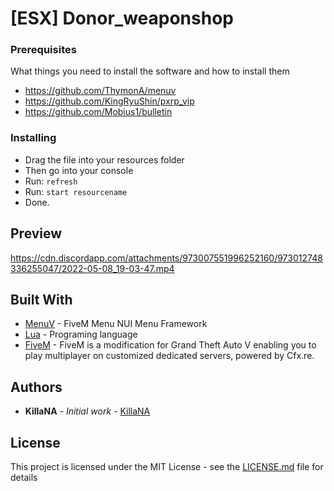 # [ESX] Donor_weaponshop
### Prerequisites

What things you need to install the software and how to install them

- https://github.com/ThymonA/menuv
- https://github.com/KingRyuShin/pxrp_vip
- https://github.com/Mobius1/bulletin


### Installing

- Drag the file into your resources folder
- Then go into your console
- Run: ``refresh``
- Run: ``start resourcename``
- Done.

## Preview

https://cdn.discordapp.com/attachments/973007551996252160/973012748336255047/2022-05-08_19-03-47.mp4


## Built With

* [MenuV](https://github.com/ThymonA/menuv) - FiveM Menu NUI Menu Framework
* [Lua](https://lua.org/) - Programing language
* [FiveM](https://cfx.re/) - FiveM is a modification for Grand Theft Auto V enabling you to play multiplayer on customized dedicated servers, powered by Cfx.re.

## Authors

* **KillaNA** - *Initial work* - [KillaNA](https://github.com/KillaNAdev)

## License

This project is licensed under the MIT License - see the [LICENSE.md](LICENSE.md) file for details
